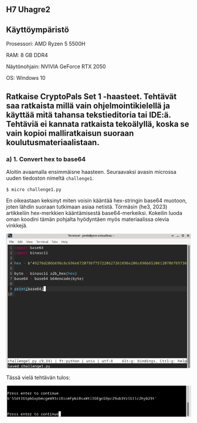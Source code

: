 ## H7 Uhagre2

## Käyttöympäristö

Prosessori: AMD Ryzen 5 5500H

RAM: 8 GB DDR4

Näytönohjain: NVIVIA GeForce RTX 2050

OS: Windows 10

## Ratkaise CryptoPals Set 1 -haasteet. Tehtävät saa ratkaista millä vain ohjelmointikielellä ja käyttää mitä tahansa tekstieditoria tai IDE:ä. Tehtäviä ei kannata ratkaista tekoälyllä, koska se vain kopioi malliratkaisun suoraan koulutusmateriaalistaan. 

### a) 1. Convert hex to base64

Aloitin avaamalla ensimmäisne haasteen. Seuraavaksi avasin microssa uuden tiedoston nimeltä `challenge1`.

    $ micro challenge1.py

En oikeastaan keksinyt miten voisin kääntää hex-stringin base64 muotoon, joten lähdin suoraan tutkimaan asiaa netistä. Törmäsin (he3, 2023) artikkeliin hex-merkkien kääntämisestä base64-merkeiksi. Kokeilin luoda oman koodini tämän pohjalta hyödyntäen myös materiaalissa olevia vinkkejä. 

![hextobase64](Kuvat/hextobase.png)

Tässä vielä tehtävän tulos: 

![challenge1 result](Kuvat/c1result.png)

